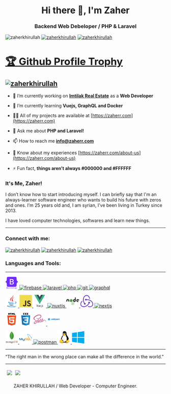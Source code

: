 <h1 align="center">Hi there 👋, I'm Zaher</h1>
<h3 align="center">Backend Web Debeloper / PHP & Laravel</h3>
<p></p>
<p align="left"> <img src="https://komarev.com/ghpvc/?username=zaherkhirullah&label=Profile%20Views&color=0e75b6&style=flat" alt="zaherkhirullah" />
<a href="https://zaherr.com" target="blank"><img src="https://img.shields.io/website/http/www.zaherr.com" alt="zaherkhirullah" /></a> 
<a href="https://twitter.com/zaherkhirullah" target="blank"><img src="https://img.shields.io/twitter/follow/zaherkhirullah?logo=twitter&style=badge" alt="zaherkhirullah" /></a> </p>


<a href="https://github.com/zaherkhirullah"><h2>🏆 Github Profile Trophy</h2></a>
<a href="https://github.com/zaherkhirullah">
<img src="https://github-profile-trophy.vercel.app/?username=zaherkhirullah" alt="zaherkhirullah" />
</a>
---

- 🔭 I’m currently working on **[Imtilak Real Estate](https://imtilakgroup.com)** as a **Web Developer**

- 🌱 I’m currently learning **Vuejs, GraphQL and Docker**

- 👨‍💻 All of my projects are available at [https://zaherr.com](https://zaherr.com)

- 💬 Ask me about **PHP and Laravel!**

- 📫 How to reach me **info@zaherr.com**

- 📄 Know about my experiences [https://zaherr.com/about-us](https://zaherr.com/about-us)

- ⚡ Fun fact, **things aren’t always #000000 and #FFFFFF**

<h3 align="left">It's Me, Zaher!</h3>

I don’t know how to start introducing myself. I can briefly say that I'm an always-learner software engineer who wants to build his future with zeros and ones. I’m 25 years old and, I am syrian, I’ve been living in Turkey since 2013.

I have loved computer technologies, softwares and learn new things.

<hr/>
<h3 align="left">Connect with me:</h3>
<p align="left">
<a href="https://twitter.com/zaherkhirullah" target="blank"><img align="center" src="https://cdn.jsdelivr.net/npm/simple-icons@3.0.1/icons/twitter.svg" alt="zaherkhirullah" height="30" width="40" /></a>
<a href="https://linkedin.com/in/zaherkhirullah" target="blank"><img align="center" src="https://cdn.jsdelivr.net/npm/simple-icons@3.0.1/icons/linkedin.svg" alt="zaherkhirullah" height="30" width="40" /></a>
<a href="https://bitbucket.com/zaherkhirullah" target="blank"><img align="center" src="https://cdn.jsdelivr.net/npm/simple-icons@3.0.1/icons/bitbucket.svg" alt="zaherkhirullah" height="30" width="40" /></a>
</p>

<h3 align="left">Languages and Tools:</h3>
<hr/>
<p align="left">
<a href="https://getbootstrap.com" target="_blank">
<img src="https://raw.githubusercontent.com/devicons/devicon/master/icons/bootstrap/bootstrap-plain-wordmark.svg" alt="bootstrap" width="40" height="40"/>
</a>
<a href="https://firebase.google.com/" target="_blank"> <img src="https://www.vectorlogo.zone/logos/firebase/firebase-icon.svg" alt="firebase" width="40" height="40"/> </a> 
<a href="https://www.laravel.com/" target="_blank"> <img src="https://www.vectorlogo.zone/logos/laravel/laravel-icon.svg" alt="laravel" width="40" height="40"/> </a>
<a href="https://www.php.com/" target="_blank"> <img src="https://www.vectorlogo.zone/logos/php/php-icon.svg" alt="php" width="40" height="40"/> </a>
<a href="https://git-scm.com/" target="_blank"> <img src="https://www.vectorlogo.zone/logos/git-scm/git-scm-icon.svg" alt="git" width="40" height="40"/> </a>
<a href="https://graphql.org" target="_blank"> <img src="https://www.vectorlogo.zone/logos/graphql/graphql-icon.svg" alt="graphql" width="40" height="40"/> </a>
</p>
<p align="left">
<a href="https://www.java.com" target="_blank"> <img src="https://raw.githubusercontent.com/devicons/devicon/master/icons/java/java-original.svg" alt="java" width="40" height="40"/> </a>
<a href="https://developer.mozilla.org/en-US/docs/Web/JavaScript" target="_blank"> <img src="https://raw.githubusercontent.com/devicons/devicon/master/icons/javascript/javascript-original.svg" alt="javascript" width="40" height="40"/> </a>
<a href="https://vuejs.org/" target="_blank"> <img src="https://raw.githubusercontent.com/devicons/devicon/master/icons/vuejs/vuejs-original-wordmark.svg" alt="vuejs" width="40" height="40"/> </a>
<a href="https://nuxtjs.org/" target="_blank"> <img src="https://www.vectorlogo.zone/logos/nuxtjs/nuxtjs-icon.svg" alt="nuxtjs" width="40" height="40"/> </a>
<a href="https://nodejs.org" target="_blank"> <img src="https://raw.githubusercontent.com/devicons/devicon/master/icons/nodejs/nodejs-original-wordmark.svg" alt="nodejs" width="40" height="40"/> </a>
<a href="https://redux.js.org" target="_blank"> <img src="https://raw.githubusercontent.com/devicons/devicon/master/icons/redux/redux-original.svg" alt="redux" width="40" height="40"/> </a>
<a href="https://nextjs.org/" target="_blank"> <img src="https://cdn.worldvectorlogo.com/logos/nextjs-3.svg" alt="nextjs" width="40" height="40"/> </a>

<p align="left">
<a href="https://www.w3.org/html/" target="_blank"> <img src="https://raw.githubusercontent.com/devicons/devicon/master/icons/html5/html5-original-wordmark.svg" alt="html5" width="40" height="40"/></a> 
<a href="https://www.w3schools.com/css/" target="_blank"> <img src="https://raw.githubusercontent.com/devicons/devicon/master/icons/css3/css3-original-wordmark.svg" alt="css3" width="40" height="40"/></a>
<a href="https://sass-lang.com" target="_blank"> <img src="https://raw.githubusercontent.com/devicons/devicon/master/icons/sass/sass-original.svg" alt="sass" width="40" height="40"/> </a>
<a href="https://webpack.js.org" target="_blank"> <img src="https://raw.githubusercontent.com/devicons/devicon/d00d0969292a6569d45b06d3f350f463a0107b0d/icons/webpack/webpack-original-wordmark.svg" alt="webpack" width="40" height="40"/> </a>
</p>

<p align="left">
<a href="https://www.mongodb.com/" target="_blank"> <img src="https://raw.githubusercontent.com/devicons/devicon/master/icons/mongodb/mongodb-original-wordmark.svg" alt="mongodb" width="40" height="40"/> </a>
<a href="https://www.mysql.com/" target="_blank"> <img src="https://raw.githubusercontent.com/devicons/devicon/master/icons/mysql/mysql-original-wordmark.svg" alt="mysql" width="40" height="40"/>
<a href="https://postman.com" target="_blank"> <img src="https://www.vectorlogo.zone/logos/getpostman/getpostman-icon.svg" alt="postman" width="40" height="40"/> </a>
<a href="https://www.linux.org/" target="_blank"> <img src="https://raw.githubusercontent.com/devicons/devicon/master/icons/linux/linux-original.svg" alt="linux" width="40" height="40"/> </a>
<a href="https://www.windows.com/" target="_blank"> <img src="https://raw.githubusercontent.com/devicons/devicon/master/icons/windows8/windows8-original.svg" alt="windows" width="40" height="40"/> </a>
</p>

<hr/>
“The right man in the wrong place can make all the difference in the world.”
<hr/>

<div>
  <img src="https://github-readme-stats.vercel.app/api?username=zaherkhirullah&count_private=true&include_all_commits=true" style="margin:5px;height: 165px;" align="left"/>
  <img src="https://github-readme-stats.vercel.app/api/top-langs/?username=zaherkhirullah&layout=compact" style="margin:5px;"/>
</div>

<br/>
ZAHER KHIRULLAH / Web Developer - Computer Engineer.
